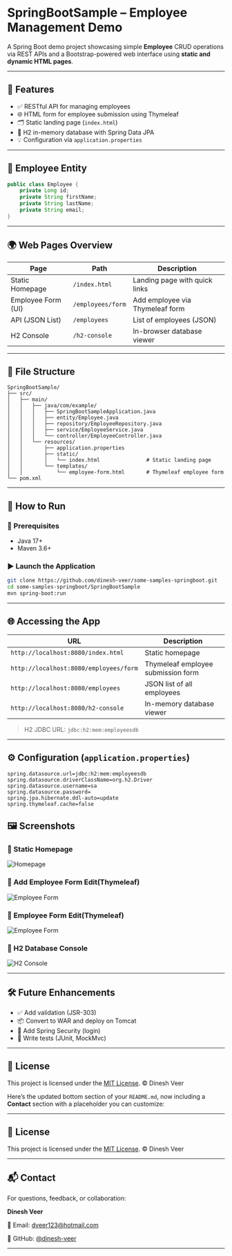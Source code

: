 # SpringBootSample – Employee Management Demo

A Spring Boot demo project showcasing simple **Employee** CRUD operations via REST APIs and a Bootstrap-powered web interface using **static and dynamic HTML pages**.

---

## 🧩 Features

- ✅ RESTful API for managing employees
- 🌐 HTML form for employee submission using Thymeleaf
- 🗂 Static landing page (`index.html`)
- 🧠 H2 in-memory database with Spring Data JPA
- 💡 Configuration via `application.properties`

---

## 👥 Employee Entity

```java
public class Employee {
    private Long id;
    private String firstName;
    private String lastName;
    private String email;
}
````

---

## 🌍 Web Pages Overview

| Page               | Path              | Description                     |
| ------------------ | ----------------- | ------------------------------- |
| Static Homepage    | `/index.html`     | Landing page with quick links   |
| Employee Form (UI) | `/employees/form` | Add employee via Thymeleaf form |
| API (JSON List)    | `/employees`      | List of employees (JSON)        |
| H2 Console         | `/h2-console`     | In-browser database viewer      |

---

## 📁 File Structure

```
SpringBootSample/
├── src/
│   ├── main/
│   │   ├── java/com/example/
│   │   │   ├── SpringBootSampleApplication.java
│   │   │   ├── entity/Employee.java
│   │   │   ├── repository/EmployeeRepository.java
│   │   │   ├── service/EmployeeService.java
│   │   │   └── controller/EmployeeController.java
│   │   └── resources/
│   │       ├── application.properties
│   │       ├── static/
│   │       │   └── index.html               # Static landing page
│   │       └── templates/
│   │           └── employee-form.html       # Thymeleaf employee form
└── pom.xml
```

---

## 🚀 How to Run

### 🧰 Prerequisites

* Java 17+
* Maven 3.6+

### ▶️ Launch the Application

```bash
git clone https://github.com/dinesh-veer/some-samples-springboot.git
cd some-samples-springboot/SpringBootSample
mvn spring-boot:run
```

---

## 🌐 Accessing the App

| URL                                    | Description                        |
| -------------------------------------- | ---------------------------------- |
| `http://localhost:8080/index.html`     | Static homepage                    |
| `http://localhost:8080/employees/form` | Thymeleaf employee submission form |
| `http://localhost:8080/employees`      | JSON list of all employees         |
| `http://localhost:8080/h2-console`     | In-memory database viewer          |

> H2 JDBC URL: `jdbc:h2:mem:employeesdb`

---

## ⚙️ Configuration (`application.properties`)

```properties
spring.datasource.url=jdbc:h2:mem:employeesdb
spring.datasource.driverClassName=org.h2.Driver
spring.datasource.username=sa
spring.datasource.password=
spring.jpa.hibernate.ddl-auto=update
spring.thymeleaf.cache=false
```
## 🖼️ Screenshots

### 🔹 Static Homepage

![Homepage](docs/screenshots/index.png)

### 🔹 Add Employee Form Edit(Thymeleaf)

![Employee Form](docs/screenshots/add-employee.png)


### 🔹 Employee Form Edit(Thymeleaf)

![Employee Form](docs/screenshots/employee-form.png)

### 🔹 H2 Database Console

![H2 Console](docs/screenshots/h2-console.png)


---

## 🛠 Future Enhancements

* ✅ Add validation (JSR-303)
* 📦 Convert to WAR and deploy on Tomcat
* 🔐 Add Spring Security (login)
* 🧪 Write tests (JUnit, MockMvc)

---

## 📄 License

This project is licensed under the [MIT License](../LICENSE).
© Dinesh Veer

Here’s the updated bottom section of your `README.md`, now including a **Contact** section with a placeholder you can customize:

---

## 📄 License

This project is licensed under the [MIT License](../LICENSE).
© Dinesh Veer

---

## 📬 Contact

For questions, feedback, or collaboration:

**Dinesh Veer**

📧 Email: [dveer123@hotmail.com](mailto:dveer123@hotmail.com)

🔗 GitHub: [@dinesh-veer](https://github.com/dinesh-veer)

---